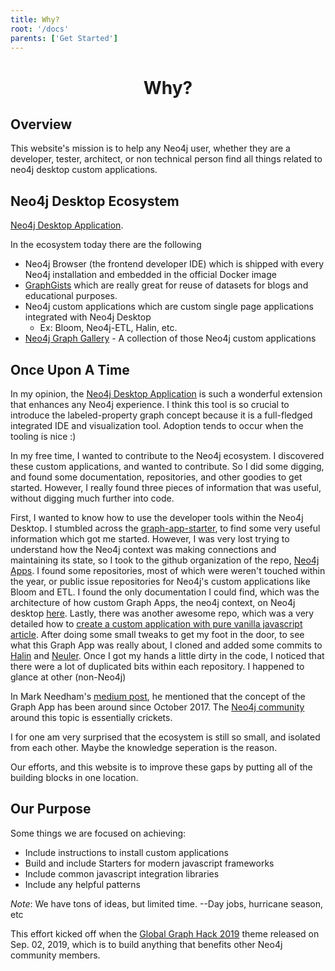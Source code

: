 ```yaml
---
title: Why?
root: '/docs'
parents: ['Get Started']
---
```


<h1 align="center">
  Why?
</h1>

## Overview

This website's mission is to help any Neo4j user, whether they are a developer, tester, architect, or non technical person find all things related to neo4j desktop custom applications.

## Neo4j Desktop Ecosystem

[Neo4j Desktop Application](https://github.com/neo4j/neo4j-browser).

In the ecosystem today there are the following

- Neo4j Browser (the frontend developer IDE) which is shipped with every Neo4j installation and embedded in the official Docker image
- [GraphGists](https://neo4j.com/graphgists/) which are really great for reuse of datasets for blogs and educational purposes.
- Neo4j custom applications which are custom single page applications integrated with Neo4j Desktop
  - Ex: Bloom, Neo4j-ETL, Halin, etc.
- [Neo4j Graph Gallery](https://install.graphapp.io/) - A collection of those Neo4j custom applications

## Once Upon A Time

In my opinion, the [Neo4j Desktop Application](https://github.com/neo4j/neo4j-browser) is such a wonderful extension that enhances any Neo4j experience. I think this tool is so crucial to introduce the labeled-property graph concept because it is a full-fledged integrated IDE and visualization tool. Adoption tends to occur when the tooling is nice :)

In my free time, I wanted to contribute to the Neo4j ecosystem. I discovered these custom applications, and wanted to contribute. So I did some digging, and found some documentation, repositories, and other goodies to get started. However, I really found three pieces of information that was useful, without digging much further into code.

First, I wanted to know how to use the developer tools within the Neo4j Desktop. I stumbled across the [graph-app-starter](https://github.com/neo4j-apps/graph-app-starter), to find some very useful information which got me started. However, I was very lost trying to understand how the Neo4j context was making connections and maintaining its state, so I took to the github organization of the repo, [Neo4j Apps](https://github.com/neo4j-apps). I found some repositories, most of which were weren't touched within the year, or public issue repositories for Neo4j's custom applications like Bloom and ETL. I found the only documentation I could find, which was the architecture of how custom Graph Apps, the neo4j context, on Neo4j desktop [here](https://neo4j-apps.github.io/). Lastly, there was another awesome repo, which was a very detailed how to [create a custom application with pure vanilla javascript article](https://graphaware.com/neo4j/2019/07/25/desktop-graph-apps.html). After doing some small tweaks to get my foot in the door, to see what this Graph App was really about, I cloned and added some commits to [Halin](https://github.com/moxious/halin) and [Neuler](https://github.com/neo4j-apps/neuler). Once I got my hands a little dirty in the code, I noticed that there were a lot of duplicated bits within each repository. I happened to glance at other (non-Neo4j)

In Mark Needham's [medium post](https://medium.com/neo4j/introducing-the-graph-app-gallery-81aa3e63567b), he mentioned that the concept of the Graph App has been around since October 2017. The [Neo4j community](https://community.neo4j.com/c/neo4j-graph-platform/graph-apps) around this topic is essentially crickets.

I for one am very surprised that the ecosystem is still so small, and isolated from each other. Maybe the knowledge seperation is the reason.

Our efforts, and this website is to improve these gaps by putting all of the building blocks in one location.

## Our Purpose

Some things we are focused on achieving:

- Include instructions to install custom applications
- Build and include Starters for modern javascript frameworks
- Include common javascript integration libraries
- Include any helpful patterns

_Note_: We have tons of ideas, but limited time. --Day jobs, hurricane season, etc

This effort kicked off when the [Global Graph Hack 2019](https://neo4j.com/graph-hack-19/) theme released on Sep. 02, 2019, which is to build anything that benefits other Neo4j community members.
